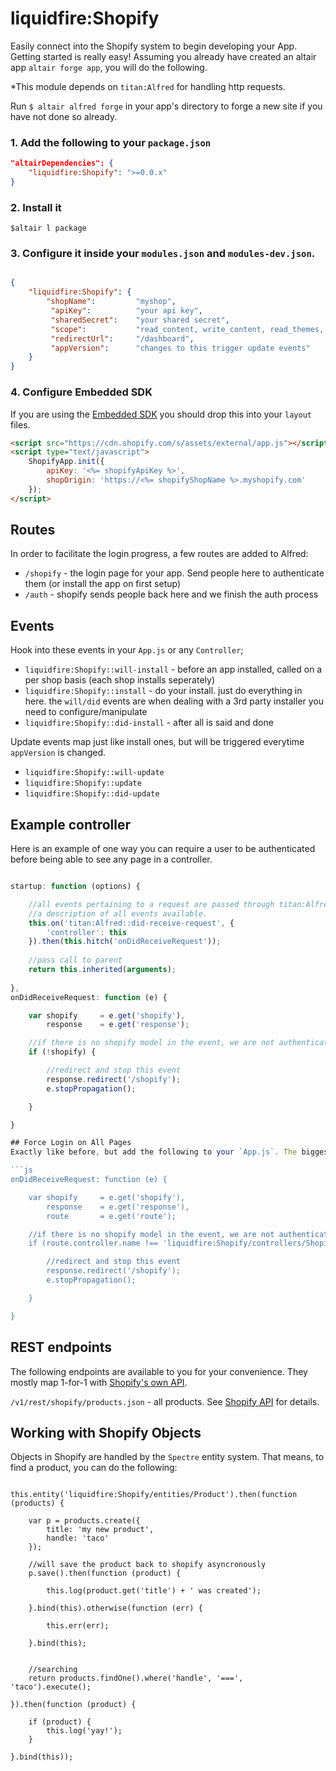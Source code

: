 # liquidfire:Shopify
Easily connect into the Shopify system to begin developing your App. Getting started is really easy! Assuming you already
have created an altair app `altair forge app`, you will do the following.

*This module depends on `titan:Alfred` for handling http requests. 

Run `$ altair alfred forge` in your app's directory to forge a new site if you have not done so already.

### 1. Add the following to your `package.json`
```json
"altairDependencies": {
    "liquidfire:Shopify": ">=0.0.x"
}
```
### 2. Install it
```bin
$altair l package
```

### 3. Configure it inside your `modules.json` and `modules-dev.json`.
```json

{
    "liquidfire:Shopify": {
        "shopName":         "myshop", 
         "apiKey":          "your api key",
         "sharedSecret":    "your shared secret",
         "scope":           "read_content, write_content, read_themes, write_themes, read_products, write_products, read_customers, write_customers, read_orders, write_orders, read_script_tags, write_script_tags, read_fulfillments, write_fulfillments, read_shipping, write_shipping",
         "redirectUrl":     "/dashboard",
         "appVersion":      "changes to this trigger update events"
    }
}

```

### 4. Configure Embedded SDK
If you are using the [Embedded SDK](http://docs.shopify.com/embedded-app-sdk) you should drop this into your `layout` files.
 
```html
<script src="https://cdn.shopify.com/s/assets/external/app.js"></script>
<script type="text/javascript">
    ShopifyApp.init({
        apiKey: '<%= shopifyApiKey %>',
        shopOrigin: 'https://<%= shopifyShopName %>.myshopify.com'
    });
</script>
```

## Routes
In order to facilitate the login progress, a few routes are added to Alfred:

* `/shopify` - the login page for your app. Send people here to authenticate them (or install the app on first setup)
* `/auth` - shopify sends people back here and we finish the auth process

## Events
Hook into these events in your `App.js` or any `Controller`;
* `liquidfire:Shopify::will-install` - before an app installed, called on a per shop basis (each shop installs seperately)
* `liquidfire:Shopify::install` - do your install. just do everything in here. the `will/did` events are when dealing with a 3rd party installer you need to configure/manipulate
* `liquidfire:Shopify::did-install` - after all is said and done

Update events map just like install ones, but will be triggered everytime `appVersion` is changed.
* `liquidfire:Shopify::will-update`
* `liquidfire:Shopify::update`
* `liquidfire:Shopify::did-update`

## Example controller
Here is an example of one way you can require a user to be authenticated before being able to see any
page in a controller. 
```js

startup: function (options) {

    //all events pertaining to a request are passed through titan:Alfred. See titan:Alfred/package.json for
    //a description of all events available.
    this.on('titan:Alfred::did-receive-request', {
        'controller': this
    }).then(this.hitch('onDidReceiveRequest'));
  
    //pass call to parent
    return this.inherited(arguments);
  
},
onDidReceiveRequest: function (e) {

    var shopify     = e.get('shopify'),
        response    = e.get('response');

    //if there is no shopify model in the event, we are not authenticated
    if (!shopify) {

        //redirect and stop this event
        response.redirect('/shopify');
        e.stopPropagation();

    }

}

## Force Login on All Pages
Exactly like before, but add the following to your `App.js`. The biggest difference is that we have to make sure we are not redirecting if the requst is handled by the `Shopify` controller.

```js
onDidReceiveRequest: function (e) {

    var shopify     = e.get('shopify'),
        response    = e.get('response'),
        route       = e.get('route');

    //if there is no shopify model in the event, we are not authenticated
    if (route.controller.name !== 'liquidfire:Shopify/controllers/Shopify' && !shopify) {

        //redirect and stop this event
        response.redirect('/shopify');
        e.stopPropagation();

    }

}
```

## REST endpoints
The following endpoints are available to you for your convenience. They mostly map 1-for-1 with [Shopify's own API](http://docs.shopify.com/api).

`/v1/rest/shopify/products.json` - all products. See [Shopify API](http://docs.shopify.com/api/product/) for details.


## Working with Shopify Objects
Objects in Shopify are handled by the `Spectre` entity system. That means, to find a product, you can do the following:

```

this.entity('liquidfire:Shopify/entities/Product').then(function (products) {

    var p = products.create({
        title: 'my new product',
        handle: 'taco'
    });
    
    //will save the product back to shopify asyncronously
    p.save().then(function (product) {
    
        this.log(product.get('title') + ' was created');
    
    }.bind(this).otherwise(function (err) {
    
        this.err(err);
        
    }.bind(this); 
    
    
    //searching
    return products.findOne().where('handle', '===', 'taco').execute();

}).then(function (product) {

    if (product) {
        this.log('yay!'); 
    }
    
}.bind(this));


```